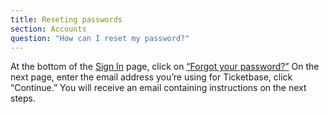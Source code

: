```yaml
---
title: Reseting passwords
section: Accounts
question: "How can I reset my password?"
---
```


At the bottom of the [Sign In] page, click on [“Forgot your password?”][forgot] On the next page, enter the email address you’re using for Ticketbase, click “Continue.” You will receive an email containing instructions on the next steps.

[Sign In]: http://www.ticketbase.com/sign-in
[forgot]: http://www.ticketbase.com
